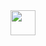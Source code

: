 <img src="https://cdn.jsdelivr.net/gh/devicons/devicon@latest/icons/python/python-original-wordmark.svg" width="40" height="40"/>

